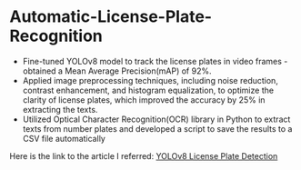 # Automatic-License-Plate-Recognition

- Fine-tuned YOLOv8 model to track the license plates in video frames - obtained a Mean Average Precision(mAP) of 92%.
- Applied image preprocessing techniques, including noise reduction, contrast enhancement, and histogram equalization, to optimize the clarity of license plates, which improved the accuracy by 25% in extracting the texts.
- Utilized Optical Character Recognition(OCR) library in Python to extract texts from number plates and developed a script to save
the results to a CSV file automatically

Here is the link to the article I referred: [YOLOv8 License Plate Detection](https://mpolinowski.github.io/docs/IoT-and-Machine-Learning/ML/2023-09-15--yolo8-tracking-and-ocr/2023-09-15/)

